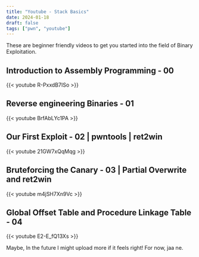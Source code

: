 ```yaml
---
title: "Youtube - Stack Basics"
date: 2024-01-18
draft: false
tags: ["pwn", "youtube"]
---
```


These are beginner friendly videos to get you started into the field of Binary Exploitation.
<!--more-->

## Introduction to Assembly Programming - 00

{{< youtube R-PxxdB7ISo >}}

## Reverse engineering Binaries - 01

{{< youtube BrfAbLYc1PA >}}

## Our First Exploit - 02 | pwntools | ret2win

{{< youtube 21GW7xQqMqg >}}

## Bruteforcing the Canary - 03 | Partial Overwrite and ret2win

{{< youtube m4jSH7Xn9Vc >}}

## Global Offset Table and Procedure Linkage Table - 04

{{< youtube E2-E_fQ13Xs >}}

Maybe, In the future I might upload more if it feels right! For now, jaa ne.